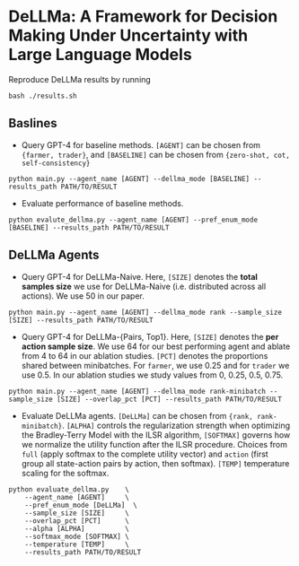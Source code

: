# DeLLMa: A Framework for Decision Making Under Uncertainty with Large Language Models

Reproduce DeLLMa results by running

```
bash ./results.sh
```

## Baslines

* Query GPT-4 for baseline methods. `[AGENT]` can be chosen from `{farmer, trader}`, and `[BASELINE]` can be chosen from `{zero-shot, cot, self-consistency}`

```
python main.py --agent_name [AGENT] --dellma_mode [BASELINE] --results_path PATH/TO/RESULT
```

* Evaluate performance of baseline methods.

```
python evalute_dellma.py --agent_name [AGENT] --pref_enum_mode [BASELINE] --results_path PATH/TO/RESULT
```

## DeLLMa Agents

* Query GPT-4 for DeLLMa-Naive. Here, `[SIZE]` denotes the **total samples size** we use for DeLLMa-Naive (i.e. distributed across all actions). We use 50 in our paper.

```
python main.py --agent_name [AGENT] --dellma_mode rank --sample_size [SIZE] --results_path PATH/TO/RESULT
```

* Query GPT-4 for DeLLMa-{Pairs, Top1}. Here, `[SIZE]` denotes the **per action sample size**. We use 64 for our best performing agent and ablate from 4 to 64 in our ablation studies. `[PCT]` denotes the proportions shared between minibatches. For `farmer`, we use 0.25 and for `trader` we use 0.5. In our ablation studies we study values from 0, 0.25, 0.5, 0.75.

```
python main.py --agent_name [AGENT] --dellma_mode rank-minibatch --sample_size [SIZE] --overlap_pct [PCT] --results_path PATH/TO/RESULT
```

* Evaluate DeLLMa agents. `[DeLLMa]` can be chosen from `{rank, rank-minibatch}`. `[ALPHA]` controls the regularization strength when optimizing the Bradley-Terry Model with the ILSR algorithm, `[SOFTMAX]` governs how we normalize the utility function after the ILSR procedure. Choices from `full` (apply softmax to the complete utility vector) and `action` (first group all state-action pairs by action, then softmax). `[TEMP]` temperature scaling for the softmax.

```
python evaluate_dellma.py    \
    --agent_name [AGENT]     \
    --pref_enum_mode [DeLLMa]  \
    --sample_size [SIZE]     \
    --overlap_pct [PCT]      \
    --alpha [ALPHA]          \
    --softmax_mode [SOFTMAX] \
    --temperature [TEMP]     \
    --results_path PATH/TO/RESULT
```
